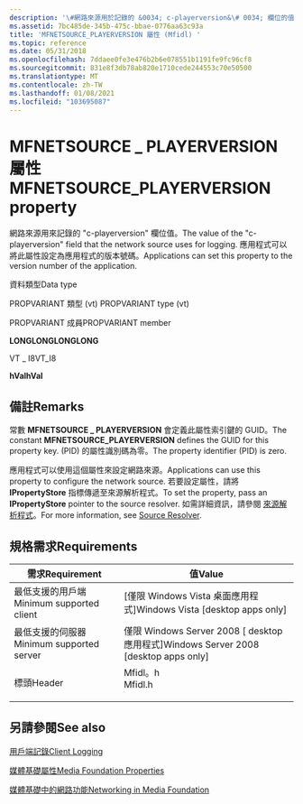 ```yaml
---
description: '\#網路來源用於記錄的 &0034; c-playerversion&\# 0034; 欄位的值。'
ms.assetid: 7bc485de-345b-475c-bbae-0776aa63c93a
title: 'MFNETSOURCE_PLAYERVERSION 屬性 (Mfidl) '
ms.topic: reference
ms.date: 05/31/2018
ms.openlocfilehash: 7ddaee0fe3e476b2b6e078551b1191fe9fc96cf8
ms.sourcegitcommit: 831e8f3db78ab820e1710cede244553c70e50500
ms.translationtype: MT
ms.contentlocale: zh-TW
ms.lasthandoff: 01/08/2021
ms.locfileid: "103695087"
---
```

# <a name="mfnetsource_playerversion-property"></a><span data-ttu-id="c5e57-103">MFNETSOURCE \_ PLAYERVERSION 屬性</span><span class="sxs-lookup"><span data-stu-id="c5e57-103">MFNETSOURCE\_PLAYERVERSION property</span></span>

<span data-ttu-id="c5e57-104">網路來源用來記錄的 "c-playerversion" 欄位值。</span><span class="sxs-lookup"><span data-stu-id="c5e57-104">The value of the "c-playerversion" field that the network source uses for logging.</span></span> <span data-ttu-id="c5e57-105">應用程式可以將此屬性設定為應用程式的版本號碼。</span><span class="sxs-lookup"><span data-stu-id="c5e57-105">Applications can set this property to the version number of the application.</span></span>



<span data-ttu-id="c5e57-106">資料類型</span><span class="sxs-lookup"><span data-stu-id="c5e57-106">Data type</span></span>

<span data-ttu-id="c5e57-107">PROPVARIANT 類型 (vt) </span><span class="sxs-lookup"><span data-stu-id="c5e57-107">PROPVARIANT type (vt)</span></span>

<span data-ttu-id="c5e57-108">PROPVARIANT 成員</span><span class="sxs-lookup"><span data-stu-id="c5e57-108">PROPVARIANT member</span></span>

<span data-ttu-id="c5e57-109">**LONGLONG**</span><span class="sxs-lookup"><span data-stu-id="c5e57-109">**LONGLONG**</span></span>

<span data-ttu-id="c5e57-110">VT \_ I8</span><span class="sxs-lookup"><span data-stu-id="c5e57-110">VT\_I8</span></span>

<span data-ttu-id="c5e57-111">**hVal**</span><span class="sxs-lookup"><span data-stu-id="c5e57-111">**hVal**</span></span>



## <a name="remarks"></a><span data-ttu-id="c5e57-112">備註</span><span class="sxs-lookup"><span data-stu-id="c5e57-112">Remarks</span></span>

<span data-ttu-id="c5e57-113">常數 **MFNETSOURCE \_ PLAYERVERSION** 會定義此屬性索引鍵的 GUID。</span><span class="sxs-lookup"><span data-stu-id="c5e57-113">The constant **MFNETSOURCE\_PLAYERVERSION** defines the GUID for this property key.</span></span> <span data-ttu-id="c5e57-114"> (PID) 的屬性識別碼為零。</span><span class="sxs-lookup"><span data-stu-id="c5e57-114">The property identifier (PID) is zero.</span></span>

<span data-ttu-id="c5e57-115">應用程式可以使用這個屬性來設定網路來源。</span><span class="sxs-lookup"><span data-stu-id="c5e57-115">Applications can use this property to configure the network source.</span></span> <span data-ttu-id="c5e57-116">若要設定屬性，請將 **IPropertyStore** 指標傳遞至來源解析程式。</span><span class="sxs-lookup"><span data-stu-id="c5e57-116">To set the property, pass an **IPropertyStore** pointer to the source resolver.</span></span> <span data-ttu-id="c5e57-117">如需詳細資訊，請參閱 [來源解析程式](source-resolver.md)。</span><span class="sxs-lookup"><span data-stu-id="c5e57-117">For more information, see [Source Resolver](source-resolver.md).</span></span>

## <a name="requirements"></a><span data-ttu-id="c5e57-118">規格需求</span><span class="sxs-lookup"><span data-stu-id="c5e57-118">Requirements</span></span>



| <span data-ttu-id="c5e57-119">需求</span><span class="sxs-lookup"><span data-stu-id="c5e57-119">Requirement</span></span> | <span data-ttu-id="c5e57-120">值</span><span class="sxs-lookup"><span data-stu-id="c5e57-120">Value</span></span> |
|-------------------------------------|------------------------------------------------------------------------------------|
| <span data-ttu-id="c5e57-121">最低支援的用戶端</span><span class="sxs-lookup"><span data-stu-id="c5e57-121">Minimum supported client</span></span><br/> | <span data-ttu-id="c5e57-122">\[僅限 Windows Vista 桌面應用程式\]</span><span class="sxs-lookup"><span data-stu-id="c5e57-122">Windows Vista \[desktop apps only\]</span></span><br/>                                     |
| <span data-ttu-id="c5e57-123">最低支援的伺服器</span><span class="sxs-lookup"><span data-stu-id="c5e57-123">Minimum supported server</span></span><br/> | <span data-ttu-id="c5e57-124">僅限 Windows Server 2008 \[ desktop 應用程式\]</span><span class="sxs-lookup"><span data-stu-id="c5e57-124">Windows Server 2008 \[desktop apps only\]</span></span><br/>                               |
| <span data-ttu-id="c5e57-125">標頭</span><span class="sxs-lookup"><span data-stu-id="c5e57-125">Header</span></span><br/>                   | <dl> <span data-ttu-id="c5e57-126"><dt>Mfidl。h</dt></span><span class="sxs-lookup"><span data-stu-id="c5e57-126"><dt>Mfidl.h</dt></span></span> </dl> |



## <a name="see-also"></a><span data-ttu-id="c5e57-127">另請參閱</span><span class="sxs-lookup"><span data-stu-id="c5e57-127">See also</span></span>

<dl> <dt>

[<span data-ttu-id="c5e57-128">用戶端記錄</span><span class="sxs-lookup"><span data-stu-id="c5e57-128">Client Logging</span></span>](client-logging.md)
</dt> <dt>

[<span data-ttu-id="c5e57-129">媒體基礎屬性</span><span class="sxs-lookup"><span data-stu-id="c5e57-129">Media Foundation Properties</span></span>](media-foundation-properties.md)
</dt> <dt>

[<span data-ttu-id="c5e57-130">媒體基礎中的網路功能</span><span class="sxs-lookup"><span data-stu-id="c5e57-130">Networking in Media Foundation</span></span>](networking-in-media-foundation.md)
</dt> </dl>

 

 




